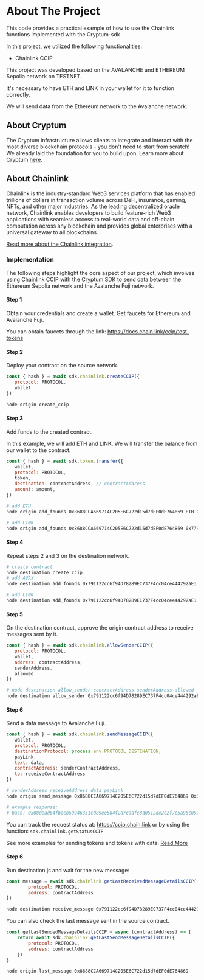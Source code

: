 # About The Project

This code provides a practical example of how to use the Chainlink functions implemented with the Cryptum-sdk

In this project, we utilized the following functionalities:

   - Chainlink CCIP

This project was developed based on the AVALANCHE and ETHEREUM Sepolia network on TESTNET.

It's necessary to have ETH and LINK in your wallet for it to function correctly.

We will send data from the Ethereum network to the Avalanche network.

## About Cryptum

The Cryptum infrastructure allows clients to integrate and interact with the most diverse blockchain protocols - you don't need to start from scratch! We already laid the foundation for you to build upon. </b> Learn more about Cryptum <a href="https://cryptum.io" target="_blank">here</a>.


## About Chainlink

Chainlink is the industry-standard Web3 services platform that has enabled trillions of dollars in transaction volume across DeFi, insurance, gaming, NFTs, and other major industries. As the leading decentralized oracle network, Chainlink enables developers to build feature-rich Web3 applications with seamless access to real-world data and off-chain computation across any blockchain and provides global enterprises with a universal gateway to all blockchains.

[Read more about the Chainlink integration](docs/chainlink.md).

### Implementation

The following steps highlight the core aspect of our project, which involves using Chainlink CCIP with the Cryptum SDK to send data between the Ethereum Sepolia network and the Avalanche Fuji network.

#### Step 1

Obtain your credentials and create a wallet. Get faucets for Ethereum and Avalanche Fuji.

You can obtain faucets through the link: https://docs.chain.link/ccip/test-tokens

#### Step 2

Deploy your contract on the source network.

```js
const { hash } = await sdk.chainlink.createCCIP({
   protocol: PROTOCOL,
   wallet
})
```

```sh
node origin create_ccip
```

#### Step 3 

Add funds to the created contract.

In this example, we will add ETH and LINK. We will transfer the balance from our wallet to the contract.

```js
const { hash } = await sdk.token.transfer({
   wallet,
   protocol: PROTOCOL,
   token,
   destination: contractAddress, // contractAddress
   amount: amount,
})
```

```sh
# add ETH
node origin add_founds 0x8688CCA669714C205E6C722d15d7dEF0dE764869 ETH 0.05 

# add LINK
node origin add_founds 0x8688CCA669714C205E6C722d15d7dEF0dE764869 0x779877A7B0D9E8603169DdbD7836e478b4624789 10
```
#### Step 4

Repeat steps 2 and 3 on the destination network.

```sh
# create contract
node destination create_ccip
# add AVAX
node destination add_founds 0x791122cc6f94D78289EC737F4cc04ce444292aE1 AVAX 0.2

# add LINK
node destination add_founds 0x791122cc6f94D78289EC737F4cc04ce444292aE1 0x0b9d5D9136855f6FEc3c0993feE6E9CE8a297846 10
```

#### Step 5

On the destination contract, approve the origin contract address to receive messages sent by it.

```js
const { hash } = await sdk.chainlink.allowSenderCCIP({
   protocol: PROTOCOL,
   wallet,
   address: contractAddress,
   senderAddress,
   allowed
})
```

```sh
# node destination allow_sender contractAddress senderAddress allowed
node destination allow_sender 0x791122cc6f94D78289EC737F4cc04ce444292aE1 0x8688CCA669714C205E6C722d15d7dEF0dE764869 true
```

#### Step 6
Send a data message to Avalanche Fuji.

```js
const { hash } = await sdk.chainlink.sendMessageCCIP({
   wallet,
   protocol: PROTOCOL,
   destinationProtocol: process.env.PROTOCOL_DESTINATION,
   payLink,
   text: data,
   contractAddress: senderContractAddress,
   to: receiveContractAddress
})
```

```sh
# senderAddress receiveAddress data payLink
node origin send_message 0x8688CCA669714C205E6C722d15d7dEF0dE764869 0x791122cc6f94D78289EC737F4cc04ce444292aE1 'Cryptum Sdk <> Chainlink CCIP' true

# example response: 
# hash: 0x08dead64fbeeb59946351cd89ee584f2a7caafc8d0512de2c2f7c5a96c052506
```

You can track the request status at: https://ccip.chain.link or by using the function:
`sdk.chainlink.getStatusCCIP`

See more examples for sending tokens and tokens with data. [Read More](https://github.com/cryptum-official/cryptum-sdk/blob/master/docs/chainlink.md)

#### Step 6

Run destination.js and wait for the new message:

```js
const message = await sdk.chainlink.getLastReceivedMessageDetailsCCIP({
        protocol: PROTOCOL,
        address: contractAddress
})
```

```sh
node destination receive_message 0x791122cc6f94D78289EC737F4cc04ce444292aE1
```
You can also check the last message sent in the source contract.

```js
const getLastSendedMessageDetailsCCIP = async (contractAddress) => {
    return await sdk.chainlink.getLastSendMessageDetailsCCIP({
        protocol: PROTOCOL,
        address: contractAddress
    })
}
```

```sh
node origin last_message 0x8688CCA669714C205E6C722d15d7dEF0dE764869
```